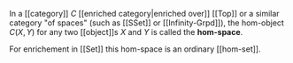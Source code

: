 

In a [[category]] $C$ [[enriched category|enriched over]] [[Top]] or a similar category "of spaces" (such as [[SSet]] or [[Infinity-Grpd]]), the hom-object $C(X,Y)$ for any two [[object]]s $X$ and $Y$ is called the **hom-space**. 

For enrichement in [[Set]] this hom-space is an ordinary [[hom-set]].
